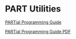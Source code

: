 # PART Utilities

[PARTial Programming Guide](PARTial_Programming_Guide.md)

[PARTial Programming Guide PDF](PARTial_Programming_Guide.pdf)